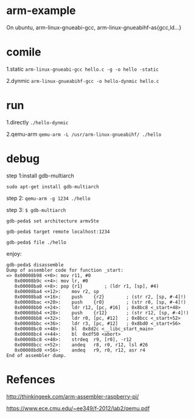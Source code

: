 # arm-example

On ubuntu, arm-linux-gnueabi-gcc, arm-linux-gnueabihf-as{gcc,ld...}

# comile
1.static
`arm-linux-gnueabi-gcc hello.c -g -o hello -static`

2.dynmic
`arm-linux-gnueabihf-gcc -o hello-dynmic hello.c`

# run
1.directly
`./hello-dynmic`

2.qemu-arm
`qemu-arm -L /usr/arm-linux-gnueabihf/ ./hello`

# debug
step 1:install gdb-multiarch

`sudo apt-get install gdb-multiarch`

step 2:
`qemu-arm -g 1234 ./hello`

step 3:
`$ gdb-multiarch`

`gdb-peda$ set architecture armv5te`

`gdb-peda$ target remote localhost:1234`

`gdb-peda$ file ./hello`

enjoy:
```
gdb-peda$ disassemble 
Dump of assembler code for function _start:
=> 0x00008b98 <+0>:	mov	r11, #0
   0x00008b9c <+4>:	mov	lr, #0
   0x00008ba0 <+8>:	pop	{r1}		; (ldr r1, [sp], #4)
   0x00008ba4 <+12>:	mov	r2, sp
   0x00008ba8 <+16>:	push	{r2}		; (str r2, [sp, #-4]!)
   0x00008bac <+20>:	push	{r0}		; (str r0, [sp, #-4]!)
   0x00008bb0 <+24>:	ldr	r12, [pc, #16]	; 0x8bc8 <_start+48>
   0x00008bb4 <+28>:	push	{r12}		; (str r12, [sp, #-4]!)
   0x00008bb8 <+32>:	ldr	r0, [pc, #12]	; 0x8bcc <_start+52>
   0x00008bbc <+36>:	ldr	r3, [pc, #12]	; 0x8bd0 <_start+56>
   0x00008bc0 <+40>:	bl	0x8d2c <__libc_start_main>
   0x00008bc4 <+44>:	bl	0xdf50 <abort>
   0x00008bc8 <+48>:	strdeq	r9, [r0], -r12
   0x00008bcc <+52>:	andeq	r8, r0, r12, lsl #26
   0x00008bd0 <+56>:	andeq	r9, r0, r12, asr r4
End of assembler dump.
```

# Refences
http://thinkingeek.com/arm-assembler-raspberry-pi/

https://www.ece.cmu.edu/~ee349/f-2012/lab2/qemu.pdf

